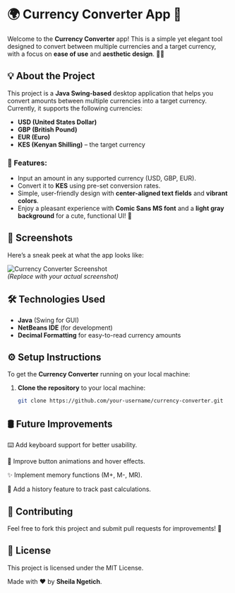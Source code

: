 # 🌍 Currency Converter App 💸

Welcome to the **Currency Converter** app! This is a simple yet elegant tool designed to convert between multiple currencies and a target currency, with a focus on **ease of use** and **aesthetic design**. 🎨✨

## 💡 About the Project

This project is a **Java Swing-based** desktop application that helps you convert amounts between multiple currencies into a target currency. Currently, it supports the following currencies:

- **USD (United States Dollar)**
- **GBP (British Pound)**
- **EUR (Euro)**
- **KES (Kenyan Shilling)** – the target currency

### 🚀 Features:
- Input an amount in any supported currency (USD, GBP, EUR).
- Convert it to **KES** using pre-set conversion rates.
- Simple, user-friendly design with **center-aligned text fields** and **vibrant colors**.
- Enjoy a pleasant experience with **Comic Sans MS font** and a **light gray background** for a cute, functional UI! 💖

## 📸 Screenshots

Here’s a sneak peek at what the app looks like:

![Currency Converter Screenshot](path/to/your/screenshot.png)  
*(Replace with your actual screenshot)*

## 🛠️ Technologies Used

- **Java** (Swing for GUI)
- **NetBeans IDE** (for development)
- **Decimal Formatting** for easy-to-read currency amounts

## ⚙️ Setup Instructions

To get the **Currency Converter** running on your local machine:

1. **Clone the repository** to your local machine:
   ```bash
   git clone https://github.com/your-username/currency-converter.git

 ##  🛢️ Future Improvements
⌨️ Add keyboard support for better usability.

🎨 Improve button animations and hover effects.

✨ Implement memory functions (M+, M-, MR).

🔄 Add a history feature to track past calculations.

## 💌 Contributing
Feel free to fork this project and submit pull requests for improvements! 🚀

## 📅 License
This project is licensed under the MIT License.

Made with ❤️ by **Sheila Ngetich**.
